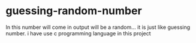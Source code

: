 # guessing-random-number
In this number will come in output will be a random... it is just like guessing number. i have use c programming language in this project
